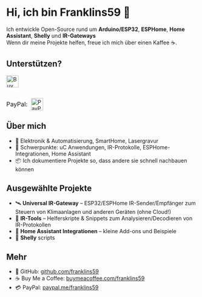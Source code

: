 <!--
Profile README for GITHUB_USERNAME
Comments are in English; visible text is in German per user preference.
-->

# Hi, ich bin Franklins59 👋

Ich entwickle Open-Source rund um **Arduino/ESP32**, **ESPHome**, **Home Assistant**, **Shelly** und **IR-Gateways**  
Wenn dir meine Projekte helfen, freue ich mich über einen Kaffee ☕.

<!-- Support section -->
## Unterstützen?
<p align="left">
  <!-- Buy Me a Coffee button -->
  <a href="https://www.buymeacoffee.com/franklins59" target="_blank" rel="noopener">
    <img 
      src="https://img.buymeacoffee.com/button-api/?text=Buy%20me%20a%20coffee&slug=franklins59&button_colour=FFDD00&font_colour=000000&outline_colour=000000&coffee_colour=ffffff" 
      alt="Buy Me a Coffee - franklins59" 
      height="32"
      style="vertical-align: middle;" />
  </a>

  <!-- spacing -->
  <span style="display:inline-block; width: 20px;"></span>

  <!-- PayPal link with label -->
  <span style="font-size: 16px; vertical-align: middle;">PayPal:</span>
  <a href="https://paypal.me/franklins59" target="_blank" rel="noopener" style="margin-left: 5px;">
    <img 
      src="https://www.paypalobjects.com/webstatic/icon/pp258.png" 
      alt="PayPal" 
      height="32"
      style="vertical-align: middle;" />
  </a>
</p>

## Über mich

- 🔧 Elektronik & Automatisierung, SmartHome, Lasergravur
- 🧰 Schwerpunkte: uC Anwendungen, IR-Protokolle, ESPHome-Integrationen, Home Assistant
- 📦 Ich dokumentiere Projekte so, dass andere sie schnell nachbauen können

<!-- Optional: highlight pinned or popular repos -->
## Ausgewählte Projekte

- 🛰️ **Universal IR-Gateway** – ESP32/ESPHome IR-Sender/Empfänger zum Steuern von Klimaanlagen und anderen Geräten (ohne Cloud!)  
- 🧲 **IR-Tools** – Helferskripte & Snippets zum Analysieren/Decodieren von IR-Protokollen  
- 🧩 **Home Assistant Integrationen** – kleine Add-ons und Beispiele
- 🧰 **Shelly** scripts 
<!-- Contact / links -->
## Mehr

- 💼 GitHub: [github.com/franklins59](https://github.com/franklins59)  
- ☕ Buy Me a Coffee: [buymeacoffee.com/franklins59](https://www.buymeacoffee.com/franklins59)  
- 💳 PayPal: [paypal.me/franklins59](https://paypal.me/franklins59)
<!--
-->
